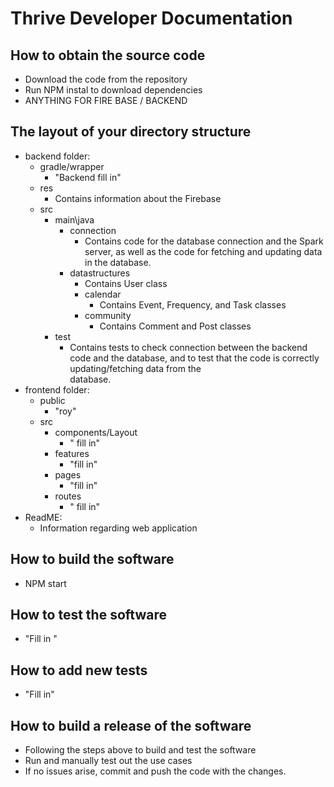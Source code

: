 # Thrive Developer Documentation
## How to obtain the source code
  * Download the code from the repository
  * Run NPM instal to download dependencies
  * ANYTHING FOR FIRE BASE / BACKEND

## The layout of your directory structure
  * backend folder:
    * gradle/wrapper
      * "Backend fill in"
    * res
      * Contains information about the Firebase
    * src
      * main\java
        * connection
          * Contains code for the database connection and the Spark server, as well as the code for fetching and updating data in the database.
        * datastructures
          * Contains User class
          * calendar
            * Contains Event, Frequency, and Task classes
          * community
            * Contains Comment and Post classes
      * test
        * Contains tests to check connection between the backend code and the database, and to test that the code is correctly updating/fetching data from the    
          database.
  * frontend folder: 
    * public
      * "roy"
    * src 
      * components/Layout
        * " fill in" 
      * features
        * "fill in"
      * pages
        * "fill in"
      * routes
        * " fill in" 
  * ReadME:
    * Information regarding web application
     
## How to build the software
  * NPM start
## How to test the software
  * "Fill in "
## How to add new tests
  * "Fill in"
## How to build a release of the software
  * Following the steps above to build and test the software
  * Run and manually test out the use cases
  * If no issues arise, commit and push the code with the changes.  
